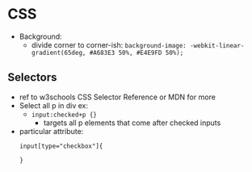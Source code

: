 # CSS

* Background:
  * divide corner to corner-ish: `background-image: -webkit-linear-gradient(65deg, #A683E3 50%, #E4E9FD 50%);`

## Selectors
* ref to w3schools CSS Selector Reference or MDN for more
* Select all p in div ex:
  * `input:checked+p {}`
    * targets all p elements that come after checked inputs
* particular attribute:
  ```
  input[type="checkbox"]{

  }
  ```
